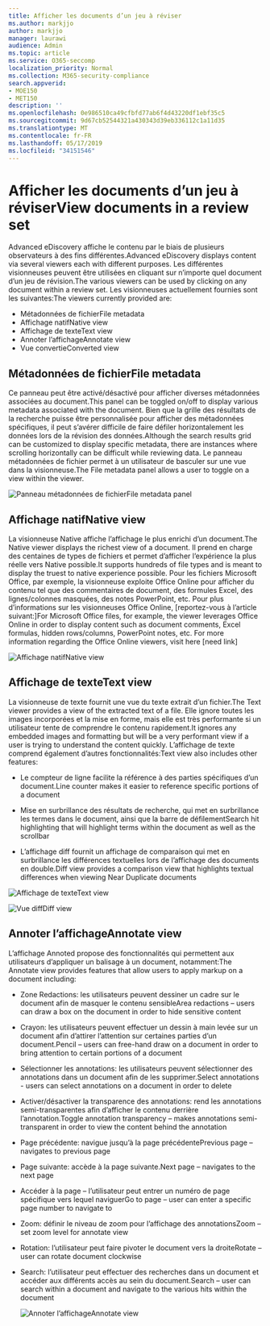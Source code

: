 ```yaml
---
title: Afficher les documents d’un jeu à réviser
ms.author: markjjo
author: markjjo
manager: laurawi
audience: Admin
ms.topic: article
ms.service: O365-seccomp
localization_priority: Normal
ms.collection: M365-security-compliance
search.appverid:
- MOE150
- MET150
description: ''
ms.openlocfilehash: 0e986510ca49cfbfd77ab6f4d43220df1ebf35c5
ms.sourcegitcommit: 9d67cb52544321a430343d39eb336112c1a11d35
ms.translationtype: MT
ms.contentlocale: fr-FR
ms.lasthandoff: 05/17/2019
ms.locfileid: "34151546"
---
```

# <a name="view-documents-in-a-review-set"></a><span data-ttu-id="d7940-102">Afficher les documents d’un jeu à réviser</span><span class="sxs-lookup"><span data-stu-id="d7940-102">View documents in a review set</span></span>

<span data-ttu-id="d7940-103">Advanced eDiscovery affiche le contenu par le biais de plusieurs observateurs à des fins différentes.</span><span class="sxs-lookup"><span data-stu-id="d7940-103">Advanced eDiscovery displays content via several viewers each with different purposes.</span></span> <span data-ttu-id="d7940-104">Les différentes visionneuses peuvent être utilisées en cliquant sur n’importe quel document d’un jeu de révision.</span><span class="sxs-lookup"><span data-stu-id="d7940-104">The various viewers can be used by clicking on any document within a review set.</span></span> <span data-ttu-id="d7940-105">Les visionneuses actuellement fournies sont les suivantes:</span><span class="sxs-lookup"><span data-stu-id="d7940-105">The viewers currently provided are:</span></span>

- <span data-ttu-id="d7940-106">Métadonnées de fichier</span><span class="sxs-lookup"><span data-stu-id="d7940-106">File metadata</span></span>
- <span data-ttu-id="d7940-107">Affichage natif</span><span class="sxs-lookup"><span data-stu-id="d7940-107">Native view</span></span>
- <span data-ttu-id="d7940-108">Affichage de texte</span><span class="sxs-lookup"><span data-stu-id="d7940-108">Text view</span></span>
- <span data-ttu-id="d7940-109">Annoter l’affichage</span><span class="sxs-lookup"><span data-stu-id="d7940-109">Annotate view</span></span>
- <span data-ttu-id="d7940-110">Vue convertie</span><span class="sxs-lookup"><span data-stu-id="d7940-110">Converted view</span></span>

## <a name="file-metadata"></a><span data-ttu-id="d7940-111">Métadonnées de fichier</span><span class="sxs-lookup"><span data-stu-id="d7940-111">File metadata</span></span>

<span data-ttu-id="d7940-112">Ce panneau peut être activé/désactivé pour afficher diverses métadonnées associées au document.</span><span class="sxs-lookup"><span data-stu-id="d7940-112">This panel can be toggled on/off to display various metadata associated with the document.</span></span> <span data-ttu-id="d7940-113">Bien que la grille des résultats de la recherche puisse être personnalisée pour afficher des métadonnées spécifiques, il peut s’avérer difficile de faire défiler horizontalement les données lors de la révision des données.</span><span class="sxs-lookup"><span data-stu-id="d7940-113">Although the search results grid can be customized to display specific metadata, there are instances where scrolling horizontally can be difficult while reviewing data.</span></span> <span data-ttu-id="d7940-114">Le panneau métadonnées de fichier permet à un utilisateur de basculer sur une vue dans la visionneuse.</span><span class="sxs-lookup"><span data-stu-id="d7940-114">The File metadata panel allows a user to toggle on a view within the viewer.</span></span>

![<span data-ttu-id="d7940-115">Panneau métadonnées de fichier</span><span class="sxs-lookup"><span data-stu-id="d7940-115">File metadata panel</span></span>
](../media/Reviewimage2.png)

## <a name="native-view"></a><span data-ttu-id="d7940-116">Affichage natif</span><span class="sxs-lookup"><span data-stu-id="d7940-116">Native view</span></span>

<span data-ttu-id="d7940-117">La visionneuse Native affiche l’affichage le plus enrichi d’un document.</span><span class="sxs-lookup"><span data-stu-id="d7940-117">The Native viewer displays the richest view of a document.</span></span> <span data-ttu-id="d7940-118">Il prend en charge des centaines de types de fichiers et permet d’afficher l’expérience la plus réelle vers Native possible.</span><span class="sxs-lookup"><span data-stu-id="d7940-118">It supports hundreds of file types and is meant to display the truest to native experience possible.</span></span> <span data-ttu-id="d7940-119">Pour les fichiers Microsoft Office, par exemple, la visionneuse exploite Office Online pour afficher du contenu tel que des commentaires de document, des formules Excel, des lignes/colonnes masquées, des notes PowerPoint, etc. Pour plus d’informations sur les visionneuses Office Online, \[reportez-vous à l’article suivant:\]</span><span class="sxs-lookup"><span data-stu-id="d7940-119">For Microsoft Office files, for example, the viewer leverages Office Online in order to display content such as document comments, Excel formulas, hidden rows/columns, PowerPoint notes, etc. For more information regarding the Office Online viewers, visit here \[need link\]</span></span>

![<span data-ttu-id="d7940-120">Affichage natif</span><span class="sxs-lookup"><span data-stu-id="d7940-120">Native view</span></span>
](../media/Reviewimage3.png)

## <a name="text-view"></a><span data-ttu-id="d7940-121">Affichage de texte</span><span class="sxs-lookup"><span data-stu-id="d7940-121">Text view</span></span>

<span data-ttu-id="d7940-122">La visionneuse de texte fournit une vue du texte extrait d’un fichier.</span><span class="sxs-lookup"><span data-stu-id="d7940-122">The Text viewer provides a view of the extracted text of a file.</span></span> <span data-ttu-id="d7940-123">Elle ignore toutes les images incorporées et la mise en forme, mais elle est très performante si un utilisateur tente de comprendre le contenu rapidement.</span><span class="sxs-lookup"><span data-stu-id="d7940-123">It ignores any embedded images and formatting but will be a very performant view if a user is trying to understand the content quickly.</span></span> <span data-ttu-id="d7940-124">L’affichage de texte comprend également d’autres fonctionnalités:</span><span class="sxs-lookup"><span data-stu-id="d7940-124">Text view also includes other features:</span></span>

  - <span data-ttu-id="d7940-125">Le compteur de ligne facilite la référence à des parties spécifiques d’un document.</span><span class="sxs-lookup"><span data-stu-id="d7940-125">Line counter makes it easier to reference specific portions of a document</span></span>

  - <span data-ttu-id="d7940-126">Mise en surbrillance des résultats de recherche, qui met en surbrillance les termes dans le document, ainsi que la barre de défilement</span><span class="sxs-lookup"><span data-stu-id="d7940-126">Search hit highlighting that will highlight terms within the document as well as the scrollbar</span></span>

  - <span data-ttu-id="d7940-127">L’affichage diff fournit un affichage de comparaison qui met en surbrillance les différences textuelles lors de l’affichage des documents en double.</span><span class="sxs-lookup"><span data-stu-id="d7940-127">Diff view provides a comparison view that highlights textual differences when viewing Near Duplicate documents</span></span>

![<span data-ttu-id="d7940-128">Affichage de texte</span><span class="sxs-lookup"><span data-stu-id="d7940-128">Text view</span></span>
](../media/Reviewimage4.png)

![<span data-ttu-id="d7940-129">Vue diff</span><span class="sxs-lookup"><span data-stu-id="d7940-129">Diff view</span></span>
](../media/Reviewimage5.png)

## <a name="annotate-view"></a><span data-ttu-id="d7940-130">Annoter l’affichage</span><span class="sxs-lookup"><span data-stu-id="d7940-130">Annotate view</span></span>

<span data-ttu-id="d7940-131">L’affichage Annoted propose des fonctionnalités qui permettent aux utilisateurs d’appliquer un balisage à un document, notamment:</span><span class="sxs-lookup"><span data-stu-id="d7940-131">The Annotate view provides features that allow users to apply markup on a document including:</span></span>

  - <span data-ttu-id="d7940-132">Zone Redactions: les utilisateurs peuvent dessiner un cadre sur le document afin de masquer le contenu sensible</span><span class="sxs-lookup"><span data-stu-id="d7940-132">Area redactions – users can draw a box on the document in order to hide sensitive content</span></span>

  - <span data-ttu-id="d7940-133">Crayon: les utilisateurs peuvent effectuer un dessin à main levée sur un document afin d’attirer l’attention sur certaines parties d’un document.</span><span class="sxs-lookup"><span data-stu-id="d7940-133">Pencil – users can free-hand draw on a document in order to bring attention to certain portions of a document</span></span>

  - <span data-ttu-id="d7940-134">Sélectionner les annotations: les utilisateurs peuvent sélectionner des annotations dans un document afin de les supprimer.</span><span class="sxs-lookup"><span data-stu-id="d7940-134">Select annotations - users can select annotations on a document in order to delete</span></span>

  - <span data-ttu-id="d7940-135">Activer/désactiver la transparence des annotations: rend les annotations semi-transparentes afin d’afficher le contenu derrière l’annotation.</span><span class="sxs-lookup"><span data-stu-id="d7940-135">Toggle annotation transparency – makes annotations semi-transparent in order to view the content behind the annotation</span></span>

  - <span data-ttu-id="d7940-136">Page précédente: navigue jusqu’à la page précédente</span><span class="sxs-lookup"><span data-stu-id="d7940-136">Previous page – navigates to previous page</span></span>

  - <span data-ttu-id="d7940-137">Page suivante: accède à la page suivante.</span><span class="sxs-lookup"><span data-stu-id="d7940-137">Next page – navigates to the next page</span></span>

  - <span data-ttu-id="d7940-138">Accéder à la page – l’utilisateur peut entrer un numéro de page spécifique vers lequel naviguer</span><span class="sxs-lookup"><span data-stu-id="d7940-138">Go to page – user can enter a specific page number to navigate to</span></span>

  - <span data-ttu-id="d7940-139">Zoom: définir le niveau de zoom pour l’affichage des annotations</span><span class="sxs-lookup"><span data-stu-id="d7940-139">Zoom – set zoom level for annotate view</span></span>

  - <span data-ttu-id="d7940-140">Rotation: l’utilisateur peut faire pivoter le document vers la droite</span><span class="sxs-lookup"><span data-stu-id="d7940-140">Rotate – user can rotate document clockwise</span></span>

  - <span data-ttu-id="d7940-141">Search: l’utilisateur peut effectuer des recherches dans un document et accéder aux différents accès au sein du document.</span><span class="sxs-lookup"><span data-stu-id="d7940-141">Search – user can search within a document and navigate to the various hits within the document</span></span>
    
    ![<span data-ttu-id="d7940-142">Annoter l’affichage</span><span class="sxs-lookup"><span data-stu-id="d7940-142">Annotate view</span></span>
    ](../media/Reviewimage1.png)
